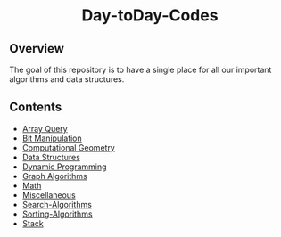 <h1 align="center" >Day-toDay-Codes</h1>

## Overview

The goal of this repository is to have a single place for all our important algorithms and data structures.

## Contents


- [Array Query](/Array-Query/)
- [Bit Manipulation](/Bit-Manipulation/)
- [Computational Geometry](/Computational-Geometry/)
- [Data Structures](/Data-Structures/)
- [Dynamic Programming](/Dynamic-Programming/)
- [Graph Algorithms](/Graph-Algorithms/)
- [Math](/Math/)
- [Miscellaneous](/Miscellaneous/)
- [Search-Algorithms](/Search-Algorithms/)
- [Sorting-Algorithms](/Sorting-Algorithms/)
- [Stack](/Stack/)
